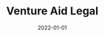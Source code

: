 ---
title: "Venture Aid Legal"
date: 2022-01-01
draft: false
description: "Conversion-optimized website for a law firm, with focus on paid search traffic (PPC)."
tags: ["Wordpress", "Web Design"]
livesite: "https://www.ventureaidlegal.com/"
number: 11
images:
  - src: "/images/venture-aid/venture-aid.jpg"
    alt: "Venture Aid Legal Portfolio"
  - src: "/images/venture-aid/venture-aid-landing.jpg"
    alt: "Venture Aid Legal Landing Page"
  - src: "/images/venture-aid/venture-aid-service.jpg"
    alt: "Venture Aid Legal Services Page"
---